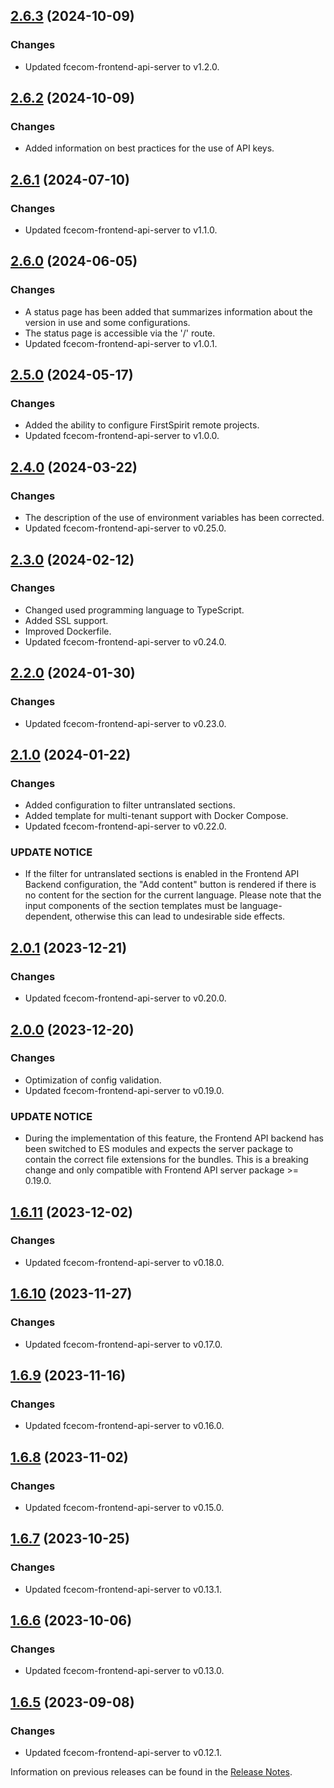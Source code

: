 ## [2.6.3](https://github.com/e-Spirit/fcecom-frontend-api-backend/compare/v2.6.2...v2.6.3) (2024-10-09)

### Changes
* Updated fcecom-frontend-api-server to v1.2.0.

## [2.6.2](https://github.com/e-Spirit/fcecom-frontend-api-backend/compare/v2.6.1...v2.6.2) (2024-10-09)

### Changes
* Added information on best practices for the use of API keys.

## [2.6.1](https://github.com/e-Spirit/fcecom-frontend-api-backend/compare/v2.6.0...v2.6.1) (2024-07-10)

### Changes
* Updated fcecom-frontend-api-server to v1.1.0.

## [2.6.0](https://github.com/e-Spirit/fcecom-frontend-api-backend/compare/v2.5.0...v2.6.0) (2024-06-05)

### Changes
* A status page has been added that summarizes information about the version in use and some configurations.
* The status page is accessible via the '/' route.
* Updated fcecom-frontend-api-server to v1.0.1.

## [2.5.0](https://github.com/e-Spirit/fcecom-frontend-api-backend/compare/v2.4.0...v2.5.0) (2024-05-17)

### Changes
* Added the ability to configure FirstSpirit remote projects.
* Updated fcecom-frontend-api-server to v1.0.0.

## [2.4.0](https://github.com/e-Spirit/fcecom-frontend-api-backend/compare/v2.3.0...v2.4.0) (2024-03-22)

### Changes
* The description of the use of environment variables has been corrected.
* Updated fcecom-frontend-api-server to v0.25.0.

## [2.3.0](https://github.com/e-Spirit/fcecom-frontend-api-backend/compare/v2.2.0...v2.3.0) (2024-02-12)

### Changes
* Changed used programming language to TypeScript.
* Added SSL support.
* Improved Dockerfile.
* Updated fcecom-frontend-api-server to v0.24.0.

## [2.2.0](https://github.com/e-Spirit/fcecom-frontend-api-backend/compare/v2.1.0...v2.2.0) (2024-01-30)

### Changes
* Updated fcecom-frontend-api-server to v0.23.0.

## [2.1.0](https://github.com/e-Spirit/fcecom-frontend-api-backend/compare/v2.0.1...v2.1.0) (2024-01-22)

### Changes
* Added configuration to filter untranslated sections.
* Added template for multi-tenant support with Docker Compose.
* Updated fcecom-frontend-api-server to v0.22.0.

### UPDATE NOTICE
* If the filter for untranslated sections is enabled in the Frontend API Backend configuration, the "Add content" button is rendered if there is no content for the section for the current language. Please note that the input components of the section templates must be language-dependent, otherwise this can lead to undesirable side effects.

## [2.0.1](https://github.com/e-Spirit/fcecom-frontend-api-backend/compare/v2.0.0...v2.0.1) (2023-12-21)

### Changes
* Updated fcecom-frontend-api-server to v0.20.0.

## [2.0.0](https://github.com/e-Spirit/fcecom-frontend-api-backend/compare/v1.6.11...v2.0.0) (2023-12-20)

### Changes
* Optimization of config validation.
* Updated fcecom-frontend-api-server to v0.19.0.

### UPDATE NOTICE
* During the implementation of this feature, the Frontend API backend has been switched to ES modules and expects the server package to contain the correct file extensions for the bundles. This is a breaking change and only compatible with Frontend API server package >= 0.19.0.

## [1.6.11](https://github.com/e-Spirit/fcecom-frontend-api-backend/compare/v1.6.10...v1.6.11) (2023-12-02)

### Changes
* Updated fcecom-frontend-api-server to v0.18.0.

## [1.6.10](https://github.com/e-Spirit/fcecom-frontend-api-backend/compare/v1.6.9...v1.6.10) (2023-11-27)

### Changes
* Updated fcecom-frontend-api-server to v0.17.0.

## [1.6.9](https://github.com/e-Spirit/fcecom-frontend-api-backend/compare/v1.6.8...v1.6.9) (2023-11-16)

### Changes
* Updated fcecom-frontend-api-server to v0.16.0.

## [1.6.8](https://github.com/e-Spirit/fcecom-frontend-api-backend/compare/v1.6.7...v1.6.8) (2023-11-02)

### Changes
* Updated fcecom-frontend-api-server to v0.15.0.

## [1.6.7](https://github.com/e-Spirit/fcecom-frontend-api-backend/compare/v1.6.6...v1.6.7) (2023-10-25)

### Changes
* Updated fcecom-frontend-api-server to v0.13.1.

## [1.6.6](https://github.com/e-Spirit/fcecom-frontend-api-backend/compare/v1.6.5...v1.6.6) (2023-10-06)

### Changes
* Updated fcecom-frontend-api-server to v0.13.0.

## [1.6.5](https://github.com/e-Spirit/fcecom-frontend-api-backend/compare/v1.6.4...v1.6.5) (2023-09-08)

### Changes
* Updated fcecom-frontend-api-server to v0.12.1.


Information on previous releases can be found in the [Release Notes](https://docs.e-spirit.com/ecom/fsconnect-com/FirstSpirit_Connect_for_Commerce_Releasenotes_EN.html).
